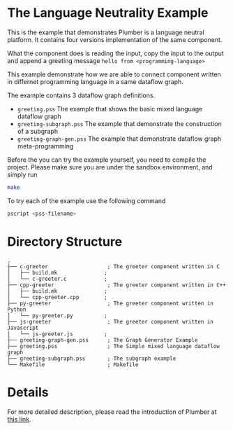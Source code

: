 # The Language Neutrality Example

This is the example that demonstrates Plumber is a language neutral platform. 
It contains four versions implementation of the same component.

What the component does is reading the input, copy the input to the output and append
a greeting message `hello from <programming-language>`

This example demonstrate how we are able to connect component written in differnet programming language in a same dataflow graph.

The example contains 3 dataflow graph definitions.

* `greeting.pss` The example that shows the basic mixed language dataflow graph
* `greeting-subgraph.pss` The example that demonstrate the construction of a subgraph
* `greeting-graph-gen.pss` The example that demonstrate dataflow graph meta-programming

Before the you can try the example yourself, you need to compile the project. Please make sure you are under the sandbox environment, and simply run

```bash
make
```

To try each of the example use the following command

```bash
pscript <pss-filename>
```

# Directory Structure
```
.
├── c-greeter                   ; The greeter component written in C
│   ├── build.mk               ; 
│   └── c-greeter.c            ;
├── cpp-greeter                 ; The greeter component written in C++ 
│   ├── build.mk               ;
│   └── cpp-greeter.cpp        ;
├── py-greeter                  ; The greeter component written in Python 
│   └── py-greeter.py          ;
├── js-greeter                  ; The greeter component written in Javascript
│   └── js-greeter.js          ;
├── greeting-graph-gen.pss      ; The Graph Generator Example
├── greeting.pss                ; The Simple mixed language dataflow graph
├── greeting-subgraph.pss       ; The subgraph example 
└── Makefile                    ; Makefile
```

# Details

For more detailed description, please read the introduction of Plumber at [this link](https://plumberserver.com/).
